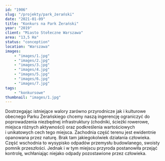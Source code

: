 ```yaml
---
id: "1906"
slug: "/projekty/park_żerański"
date: "2021-01-09"
title: "Konkurs na Park Żerański"
year: "2019"
client: "Miasto Stołeczne Warszawa"
area: "13,5 Ha"
status: "conception"
location: "Warszawa"
images: 
    - "images/1.jpg"
    - "images/2.jpg"
    - "images/3.jpg"
    - "images/4.jpg"    
    - "images/5.jpg"    
    - "images/6.jpg"    
    - "images/7.jpg"    
tags: 
    - "konkursowe"
thumbnail: "images/1.jpg"
---
```

Dostrzegając istniejące walory zarówno przyrodnicze jak i&nbsp;kulturowe obecnego Parku Żerańskiego chcemy naszą ingerencję ograniczyć do poprowadzenia niezbędnej infrastruktury (chodniki, ścieżki rowerowe, miejsca różnych aktywności) oraz podkreślenia wartościowych i&nbsp;unikatowych cech tego miejsca. Zachodnia część terenu jest ewidentnie opanowana przez naturę. Brak tam jakiegokolwiek działania człowieka. Część wschodnia to wysypisko odpadów przemysłu budowlanego, swoisty pomnik przeszłości. Jednak i&nbsp;w tym miejscu przyroda postanowiła przejąć kontrolę, wchłaniając niejako odpady pozostawione przez człowieka.